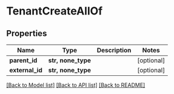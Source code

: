 # TenantCreateAllOf


## Properties
Name | Type | Description | Notes
------------ | ------------- | ------------- | -------------
**parent_id** | **str, none_type** |  | [optional] 
**external_id** | **str, none_type** |  | [optional] 

[[Back to Model list]](../README.md#documentation-for-models) [[Back to API list]](../README.md#documentation-for-api-endpoints) [[Back to README]](../README.md)


